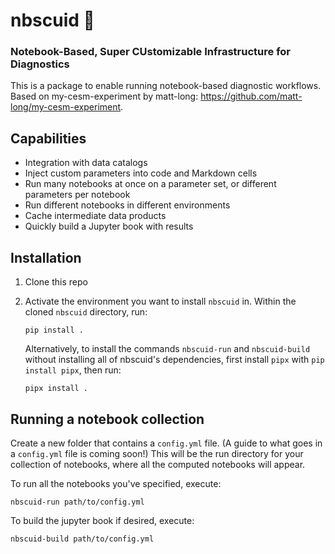 # nbscuid 🦑

### Notebook-Based, Super CUstomizable Infrastructure for Diagnostics

This is a package to enable running notebook-based diagnostic workflows. Based on my-cesm-experiment by matt-long: https://github.com/matt-long/my-cesm-experiment. 

## Capabilities

- Integration with data catalogs
- Inject custom parameters into code and Markdown cells
- Run many notebooks at once on a parameter set, or different parameters per notebook
- Run different notebooks in different environments
- Cache intermediate data products
- Quickly build a Jupyter book with results


## Installation

1. Clone this repo

2. Activate the environment you want to install `nbscuid` in. Within the cloned `nbscuid` directory, run:
    ```
    pip install .
    ```
    Alternatively, to install the commands `nbscuid-run` and `nbscuid-build` without installing all of nbscuid's dependencies, first install `pipx` with `pip install pipx`, then run:
    ```
    pipx install .
    ```

## Running a notebook collection

Create a new folder that contains a `config.yml` file. (A guide to what goes in a `config.yml` file is coming soon!) This will be the run directory for your collection of notebooks, where all the computed notebooks will appear.

To run all the notebooks you've specified, execute:

```
nbscuid-run path/to/config.yml
```


To build the jupyter book if desired, execute:

```
nbscuid-build path/to/config.yml
```



